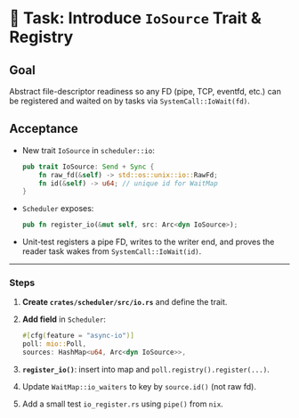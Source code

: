 # 🔌 Task: Introduce `IoSource` Trait & Registry

## Goal
Abstract file-descriptor readiness so any FD (pipe, TCP, eventfd, etc.)
can be registered and waited on by tasks via `SystemCall::IoWait(fd)`.

## Acceptance
* New trait `IoSource` in `scheduler::io`:

  ```rust
  pub trait IoSource: Send + Sync {
      fn raw_fd(&self) -> std::os::unix::io::RawFd;
      fn id(&self) -> u64; // unique id for WaitMap
  }


* `Scheduler` exposes:

  ```rust
  pub fn register_io(&mut self, src: Arc<dyn IoSource>);
  ```

* Unit-test registers a pipe FD, writes to the writer end,
  and proves the reader task wakes from `SystemCall::IoWait(id)`.

---

### Steps

1. **Create `crates/scheduler/src/io.rs`** and define the trait.

2. **Add field** in `Scheduler`:

   ```rust
   #[cfg(feature = "async-io")]
   poll: mio::Poll,
   sources: HashMap<u64, Arc<dyn IoSource>>,
   ```

3. **`register_io()`**: insert into map and `poll.registry().register(...)`.

4. Update `WaitMap::io_waiters` to key by `source.id()` (not raw fd).

5. Add a small test `io_register.rs` using `pipe()` from `nix`.

